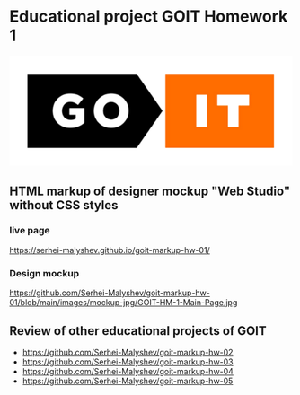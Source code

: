 # Educational project GOIT Homework 1

<div align="center">
	<img src="https://raw.githubusercontent.com/Serhei-Malyshev/goit-markup-hw-01/main/images/github-readme/goit-logo-596.png" width="596"/>
</div>

## HTML markup of designer mockup "Web Studio" without CSS styles

### live page

https://serhei-malyshev.github.io/goit-markup-hw-01/

### Design mockup

https://github.com/Serhei-Malyshev/goit-markup-hw-01/blob/main/images/mockup-jpg/GOIT-HM-1-Main-Page.jpg

## Review of other educational projects of GOIT

* https://github.com/Serhei-Malyshev/goit-markup-hw-02
* https://github.com/Serhei-Malyshev/goit-markup-hw-03
* https://github.com/Serhei-Malyshev/goit-markup-hw-04
* https://github.com/Serhei-Malyshev/goit-markup-hw-05